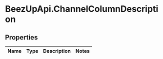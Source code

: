 # BeezUpApi.ChannelColumnDescription

## Properties
Name | Type | Description | Notes
------------ | ------------- | ------------- | -------------


